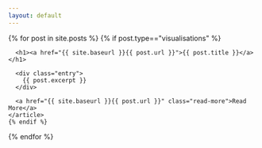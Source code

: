 ```yaml
---
layout: default
---
```


<div class="posts">
  {% for post in site.posts %}
    {% if post.type=="visualisations" %}  
    <article class="post">

      <h1><a href="{{ site.baseurl }}{{ post.url }}">{{ post.title }}</a></h1>

      <div class="entry">
        {{ post.excerpt }}
      </div>

      <a href="{{ site.baseurl }}{{ post.url }}" class="read-more">Read More</a>
    </article>
	{% endif %}
  {% endfor %}
</div>